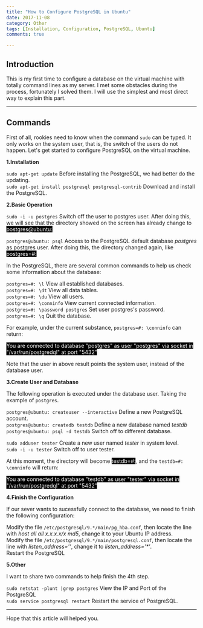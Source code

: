 ```yaml
---
title: "How to Configure PostgreSQL in Ubuntu"
date: 2017-11-08
category: Other
tags: [Installation, Configuration, PostgreSQL, Ubuntu]
comments: true

---
```



## Introduction

This is my first time to configure a database on the virtual machine with totally command lines as my server. I met some obstacles during the process, fortunately I solved them. I will use the simplest and most direct way to explain this part.  

***

## Commands

First of all, rookies need to know when the command `sudo` can be typed. It only works on the system user, that is, the switch of the users do not happen. Let's get started to configure PostgreSQL on the virtual machine.     

**1.Installation**

`sudo apt-get update` Before installing the PostgreSQL, we had better do the updating.  
`sudo apt-get install postgresql postgresql-contrib` Download and install the PostgreSQL.  

**2.Basic Operation**

`sudo -i -u postgres` Switch off the user to postgres user. After doing this, we will see that the directory showed on the screen has already change to <span style="color:white;background-color:black">postgres@ubuntu:</span>  
 
`postgres@ubuntu: psql` Access to the PostgreSQL default database *postgres* as postgres user. After doing this, the directory changed again, like <span style="color:white;background-color:black">postgres=#:</span>     

In the PostgreSQL, there are several common commands to help us check some information about the database:    
 
`postgres=#: \l` View all established databases.  
`postgres=#: \dt` View all data tables.  
`postgres=#: \du` View all users.  
`postgres=#: \conninfo` View current connected information.  
`postgres=#: \password postgres` Set user postgres's password.  
`postgres=#: \q` Quit the database.  

For example, under the current substance, `postgres=#: \conninfo` can return:  

<span style="color:white;background-color:black">You are connected to database "postgres" as user "postgres" via socket in "/var/run/postgredql" at port "5432"</span>   

Note that the user in above result points the system user, instead of the database user.  

**3.Create User and Database**

The following operation is executed under the database user. Taking the example of `postgres`.  

`postgres@ubuntu: createuser --interactive`  Define a new PostgreSQL account.   
`postgres@ubuntu: createdb testdb` Define a new database named *testdb*  
`postgres@ubuntu: psql -d testdb` Switch off to different database.    

`sudo adduser tester` Create a new user named *tester* in system level.  
`sudo -i -u tester` Switch off to user tester.  

At this moment, the directory will become <span style="color:white;background-color:black">testdb=#:</span>, and the `testdb=#: \conninfo` will return:  
 
<span style="color:white;background-color:black">You are connected to database "testdb" as user "tester" via socket in "/var/run/postgredql" at port "5432"</span>   

**4.Finish the Configuration**

If our sever wants to sucessfully connect to the database, we need to finish the following configuration:  

Modify the file `/etc/postgresql/9.*/main/pg_hba.conf`, then locate the line with *host all all x.x.x.x/x md5*, change it to your Ubuntu IP address.  
Modify the file `/etc/postgresql/9.*/main/postgresql.conf`, then locate the line with *listen_address=''*, change it to *listen_address='\*'*.  
Restart the PostgreSQL  

**5.Other**

I want to share two commands to help finish the 4th step.  

`sudo netstat -plunt |grep postgres` View the IP and Port of the PostgreSQL  
`sudo service postgresql restart` Restart the service of PostgreSQL.  

***

Hope that this article will helped you.  
